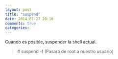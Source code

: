 ```yaml
---
layout: post
title: "suspend"
date: 2014-01-27 20:10
comments: true
categories: 
---
```

Cuando es posible, suspender la shell actual.

>\# suspend -f (Pasará de root a nuestro usuario)

